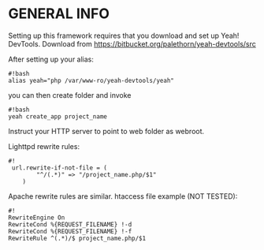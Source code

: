# GENERAL INFO #

Setting up this framework requires that you download and set up Yeah! DevTools. Download from https://bitbucket.org/palethorn/yeah-devtools/src

After setting up your alias:

```
#!bash
alias yeah="php /var/www-ro/yeah-devtools/yeah"
```
you can then create folder and invoke

```
#!bash
yeah create_app project_name
```

Instruct your HTTP server to point to web folder as webroot.

Lighttpd rewrite rules:

```
#!
 url.rewrite-if-not-file = (
        "^/(.*)" => "/project_name.php/$1"
    )

```

Apache rewrite rules are similar. htaccess file example (NOT TESTED):

```
#!
RewriteEngine On
RewriteCond %{REQUEST_FILENAME} !-d
RewriteCond %{REQUEST_FILENAME} !-f
RewriteRule ^(.*)/$ project_name.php/$1
```